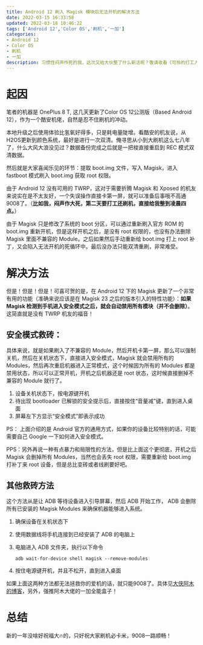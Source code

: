 ```yaml
---
title: Android 12 刷入 Magisk 模块后无法开机的解决方法
date: 2022-03-15 16:33:58
updated: 2022-03-18 10:46:22
tags: ['Android 12','Color OS','刷机','一加']
categories:
- Android 12
- Color OS
- 刷机
- 一加
description: 习惯性闷声作死的我，这次又给大伙整了什么新活呢？敬请收看《可怜的打工人才不会在凌晨四点9008救砖这点事》。 
---
```

# 起因

笔者的机器是 OnePlus 8 T, 这几天更新了Color OS 12公测版（Based Android 12），作为一个酷安机佬，自然是忍不住刷机的冲动。

本地升级之后使用体验比氢氧好得多，只是耗电量陡增。看酷安的机友说，从H2OS更新到颜色系统，最好是进行一次双清。俺寻思从小到大刷机这么七八年了，什么大风大浪没见过？数据备份完成之后就是一把梭直接重启到 REC 模式双清数据。

然后就是大家喜闻乐见的环节：提取 boot.img 文件，写入 Magisk，进入 fastboot 模式刷入 boot.img 获取 root 权限。

由于 Android 12 没有可用的 TWRP，这对于需要折腾 Magisk 和 Xposed 的机友来说实在是不太友好，一个失误操作直接卡第一屏，就可以准备后事哦不高通9008了。（**比如我，闷声作大死，第二天要打工还刷机，直接给我整到凌晨四点。**）

由于 Magisk 只是修改了系统的 boot 分区，可以通过重新刷入官方 ROM 的 boot.img 重新开机，但是这样开机之后，是没有 root 权限的，也没有办法删除 Magisk 里面不兼容的 Module。之后如果然后手动重新给 boot.img 打上 root 补丁，又会陷入无法开机的死循环中。最后没办法只能双清重刷，非常难受。

# 解决方法

但是！但是！但是！可喜可贺的是，在 Android 12 下的 Magisk 更新了一个非常有用的功能（准确来说应该是在 Magisk 23 之后的版本引入的特性功能）：**如果 Magisk 检测到手机进入安全模式之后，就会自动禁用所有模块（并不会删除）**。这简直就是没有 TWRP 机友的福音！

## 安全模式救砖：

具体来说，就是如果刷入了不兼容的 Module，然后开机卡第一屏，那么可以强制关机，然后在关机状态下，直接进入安全模式，Magisk 就会禁用所有的 Modules，然后再次重启机器进入正常模式，这个时候因为所有的 Modules 都是禁用状态，所以可以正常开机，开机之后机器还是 root 状态，这时候直接删掉不兼容的 Module 就行了。

1. 设备关机状态下，按电源键开机
2. 待出现 bootloader 已解锁的安全提示后，直接按住“音量减”键，直到进入桌面
3. 屏幕左下方显示“安全模式”即表示成功

PS： 上面介绍的是 Android 官方的通用方式，如果你的设备比较特别的话，可能需要自己 Google 一下如何进入安全模式。

PPS：另外再说一种有点暴力和局限性的方法，但是比上面这个更彻底，开机之后 Magisk 会删掉所有 Modules，当然也会丢失 root 权限，需要重新给 boot.img 打补丁来 root 设备，但是总比变砖或者线刷要好吧。

## 其他救砖方法
这个方法从是让 ADB 等待设备进入引导屏幕，然后 ADB 开始工作， ADB 会删除所有已安装的 Magisk Modules 来确保机器能够进入系统。

1. 确保设备在关机状态下

2. 使用数据线将手机连接到已经安装了 ADB 的电脑上

3. 电脑进入 ADB 文件夹，执行以下命令

   ```shell
   adb wait-for-device shell magisk --remove-modules
   ```

4. 按住电源键开机，并且不松开，直到进入桌面

如果上面这两种方法都无法拯救你的爱机的话，就只能9008了。具体见[大侠阿木的博客](https://yun.daxiaamu.com/OnePlus_Roms/)，另外，强推阿木大佬的一加全能盒子！

# 总结

新的一年没啥好祝福大🔥的，只好祝大家刷机必卡米，9008一路顺畅！
